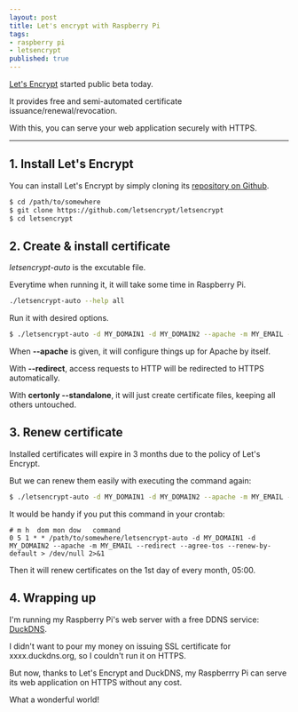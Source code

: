 ```yaml
---
layout: post
title: Let's encrypt with Raspberry Pi
tags:
- raspberry pi
- letsencrypt
published: true
---
```


[Let's Encrypt](https://letsencrypt.org/) started public beta today.

It provides free and semi-automated certificate issuance/renewal/revocation.

With this, you can serve your web application securely with HTTPS.

----

## 1. Install Let's Encrypt

You can install Let's Encrypt by simply cloning its [repository on Github](https://github.com/letsencrypt/letsencrypt).

```bash
$ cd /path/to/somewhere
$ git clone https://github.com/letsencrypt/letsencrypt
$ cd letsencrypt
```

## 2. Create & install certificate

*letsencrypt-auto* is the excutable file.

Everytime when running it, it will take some time in Raspberry Pi.

```bash
./letsencrypt-auto --help all
```

Run it with desired options.

```bash
$ ./letsencrypt-auto -d MY_DOMAIN1 -d MY_DOMAIN2 --apache -m MY_EMAIL --redirect --agree-tos
```

When **--apache** is given, it will configure things up for Apache by itself.

With **--redirect**, access requests to HTTP will be redirected to HTTPS automatically.

With **certonly --standalone**, it will just create certificate files, keeping all others untouched.

## 3. Renew certificate

Installed certificates will expire in 3 months due to the policy of Let's Encrypt.

But we can renew them easily with executing the command again:

```bash
$ ./letsencrypt-auto -d MY_DOMAIN1 -d MY_DOMAIN2 --apache -m MY_EMAIL --redirect --agree-tos --renew-by-default
```

It would be handy if you put this command in your crontab:

```
# m h  dom mon dow   command
0 5 1 * * /path/to/somewhere/letsencrypt-auto -d MY_DOMAIN1 -d MY_DOMAIN2 --apache -m MY_EMAIL --redirect --agree-tos --renew-by-default > /dev/null 2>&1
```

Then it will renew certificates on the 1st day of every month, 05:00.

## 4. Wrapping up

I'm running my Raspberry Pi's web server with a free DDNS service: [DuckDNS](http://www.duckdns.org/).

I didn't want to pour my money on issuing SSL certificate for xxxx.duckdns.org, so I couldn't run it on HTTPS.

But now, thanks to Let's Encrypt and DuckDNS, my Raspberrry Pi can serve its web application on HTTPS without any cost.

What a wonderful world!

